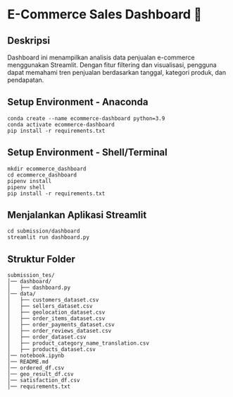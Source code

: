 # E-Commerce Sales Dashboard 🚀

## Deskripsi
Dashboard ini menampilkan analisis data penjualan e-commerce menggunakan Streamlit. Dengan fitur filtering dan visualisasi, pengguna dapat memahami tren penjualan berdasarkan tanggal, kategori produk, dan pendapatan.

## Setup Environment - Anaconda
```
conda create --name ecommerce-dashboard python=3.9
conda activate ecommerce-dashboard
pip install -r requirements.txt
```

## Setup Environment - Shell/Terminal
```
mkdir ecommerce_dashboard
cd ecommerce_dashboard
pipenv install
pipenv shell
pip install -r requirements.txt
```

## Menjalankan Aplikasi Streamlit
```
cd submission/dashboard
streamlit run dashboard.py
```

## Struktur Folder
```
submission_tes/
│── dashboard/
│   ├── dashboard.py
│── data/
│   ├── customers_dataset.csv
│   ├── sellers_dataset.csv
│   ├── geolocation_dataset.csv
│   ├── order_items_dataset.csv
│   ├── order_payments_dataset.csv
│   ├── order_reviews_dataset.csv
│   ├── order_dataset.csv
│   ├── product_category_name_translation.csv
│   ├── products_dataset.csv
│── notebook.ipynb
│── README.md
│── ordered_df.csv
│── geo_result_df.csv
│── satisfaction_df.csv
│── requirements.txt
```

